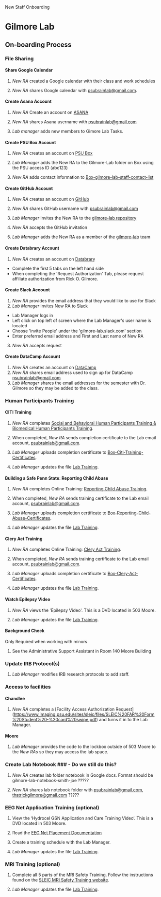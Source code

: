New Staff Onboarding

# Gilmore Lab #

## On-boarding Process ##

### File Sharing ###
#### Share Google Calendar ####
1. *New RA* created a Google calendar with their class and work schedules

2. *New RA* shares Google calendar with psubrainlab@gmail.com.

#### Create Asana Account ####
1. *New RA* Create an account on [ASANA](https://app.asana.com/)

2. *New RA* shares Asana username with psubrainlab@gmail.com

3. *Lab manager* adds new members to Gimore Lab Tasks.

#### Create PSU Box Account ####

1. *New RA* creates an account on [PSU Box](http://box.psu.edu/)

2. *Lab Manager* adds the New RA to the Gilmore-Lab folder on Box using the PSU access ID (abc123)

3. *New RA* adds contact information to [Box-gilmore-lab-staff-contact-list](https://psu.app.box.com/files/0/f/2115018490/staff) 

#### Create GitHub Account ####
1. *New RA* creates an account on [GitHub](https://github.com/)

2. *New RA* shares GitHub username with psubrainlab@gmail.com
3. *Lab Manager* invites the New RA to the [gilmore-lab repository](https://github.com/orgs/gilmore-lab/people)
4. *New RA* accepts the GitHub invitation
5. *Lab Manager* adds the New RA as a member of the [gilmore-lab](https://github.com/orgs/gilmore-lab/teams/gilmore-lab/members) team 

#### Create Databrary Account ####
1. *New RA* creates an account on [Databrary](https://nyu.databrary.org/user/register?page=create)
  - Complete the first 5 tabs on the left hand side
  - When completing the 'Request Authorization' Tab, please request affiliate authorization from Rick O. Gilmore.
  
#### Create Slack Account ####
1. *New RA* provides the email address that they would like to use for Slack
2. *Lab Manager* invites New RA to [Slack](https://slack.com/) 
  - Lab Manager logs in
  - Left click on top left of screen where the Lab Manager's user name is located
  - Choose 'Invite People' under the 'gilmore-lab.slack.com' section
  - Enter preferred email address and First and Last name of New RA
3. *New RA* accepts request

#### Create DataCamp Account ####
1. *New RA* creates an account on [DataCamp](https://www.datacamp.com/)
2. *New RA* shares email address used to sign up for DataCamp psubrainlab@gmail.com
3. *Lab Manager* shares the email addresses for the semester with Dr. Gilmore so they may be added to the class.

### Human Participants Training ###
#### CITI Training ####
1. *New RA* completes [Social and Behavioral Human Participants Training & Biomedical Human Participants Training](http://citi.psu.edu/). 

2. When completed, *New RA* sends completion certificate to the Lab email account, psubrainlab@gmail.com.

3. *Lab Manager* uploads completion certificate to [Box-Citi-Training-Certificates](https://psu.app.box.com/files/0/f/2114534728/citi-training-certificates).

3. *Lab Manager* updates the file [Lab Training](https://psu.app.box.com/files/0/f/2115018490/1/f_25313038037).

#### Building a Safe Penn State: Reporting Child Abuse ####

1. *New RA* completes Online Training: [Reporting Child Abuse Training](http://lrn.psu.edu/). 

2. When completed, *New RA* sends training certificate to the Lab email account, psubrainlab@gmail.com.

3. *Lab Manager* uploads completion certificate to [Box-Reporting-Child-Abuse-Certificates](https://psu.app.box.com/files/0/f/3062368383/training-certificates).

4. *Lab Manager* updates the file [Lab Training](https://psu.app.box.com/files/0/f/2115018490/1/f_25313038037).
#### Clery Act Training ####

1. *New RA* completes Online Training: [Clery Act Training](http://lrn.psu.edu/). 

2. When completed, *New RA* sends training certificate to the Lab email account, psubrainlab@gmail.com.

3. *Lab Manager* uploads completion certificate to [Box-Clery-Act-Certificates](https://psu.app.box.com/files/0/f/3062368383/training-certificates).

4. *Lab Manager* updates the file [Lab Training](https://psu.app.box.com/files/0/f/2115018490/1/f_25313038037).
#### Watch Epilepsy Video ####

1. *New RA* views the 'Epilepsy Video'. This is a DVD located in 503 Moore.

2. *Lab Manager* updates the file [Lab Training](https://psu.app.box.com/files/0/f/2115018490/1/f_25313038037).

#### Background Check #### 
Only Required when working with minors
1. See the Administrative Support Assistant in Room 140 Moore Building

### Update IRB Protocol(s) ###
1. *Lab Manager* modifies IRB research protocols to add staff.

### Access to facilities ###

#### Chandlee ####
1. *New RA* completes a [Facility Access Authorization Request] (https://www.imaging.psu.edu/sites/sleic/files/SLEIC%20FAR%20Form%20Student%20-%20card%20swipe.pdf) and turns it in to the Lab Manager.

#### Moore ####
1. *Lab Manager* provides the code to the lockbox outside of 503 Moore to the *New RAs* so they may access the lab space.

### Create Lab Notebook ### - Do we still do this?

1. *New RA* creates lab folder notebook in Google docs. Format should be gilmore-lab-notebook-smith-joe ?????

2. *New RA* shares lab notebook folder with psubrainlab@gmail.com, thatrickgilmore@gmail.com  ?????

### EEG Net Application Training (optional) ###

1. View the ‘Hydrocel GSN Application and Care Training Video’. This is a DVD located in 503 Moore.

2. Read the [EEG Net Placement Documentation](https://github.com/gilmore-lab/protocols/blob/master/Applying_EEG_Nets_and_Minimizing_Impedances.md)

3. Create a training schedule with the Lab Manager.

4. *Lab Manager* updates the file [Lab Training](https://psu.app.box.com/files/0/f/2115018490/1/f_25313038037).

### MRI Training (optional) ###

1. Complete all 5 parts of the MRI Safety Training. Follow the instructions found on the [SLEIC MRI Safety Training website](https://www.imaging.psu.edu/for-investigators/3t-mri-facility/3t-mri-safety-training). 

2. *Lab Manager* updates the file [Lab Training](https://psu.app.box.com/files/0/f/2115018490/1/f_25313038037).
